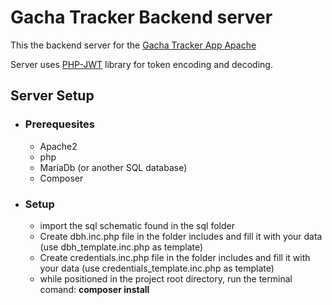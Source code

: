 # Gacha Tracker Backend server

This the backend server for the <a href="https://github.com/sesvete/gacha-tracker-apache" title="App link">Gacha Tracker App Apache</a>

Server uses <a href="https://github.com/firebase/php-jwt" title="Github_project_link">PHP-JWT</a> library for token encoding and decoding.

## Server Setup
- ### Prerequesites
    - Apache2
    - php
    - MariaDb (or another SQL database)
    - Composer

- ### Setup
    - import the sql schematic found in the sql folder
    - Create dbh.inc.php file in the folder includes and fill it with your data (use dbh_template.inc.php as template)
    - Create credentials.inc.php file in the folder includes and fill it with your data (use credentials_template.inc.php as template)
    - while positioned in the project root directory, run the terminal comand: <b>composer install<b>